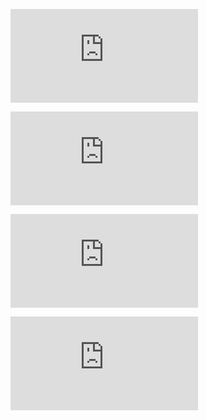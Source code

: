 ![DNS](https://github.com/PavelSmerdiakov/Security-Notes/blob/main/Global/Network/DNS.md)

![Securite Network](https://github.com/PavelSmerdiakov/Security-Notes/blob/main/Global/Network/Securite%20Network.md)

![Protocoles](https://github.com/PavelSmerdiakov/Security-Notes/blob/main/Global/Network/Protocoles.md)

![GSM](https://github.com/PavelSmerdiakov/Security-Notes/blob/main/Global/Network/GSM.md)
